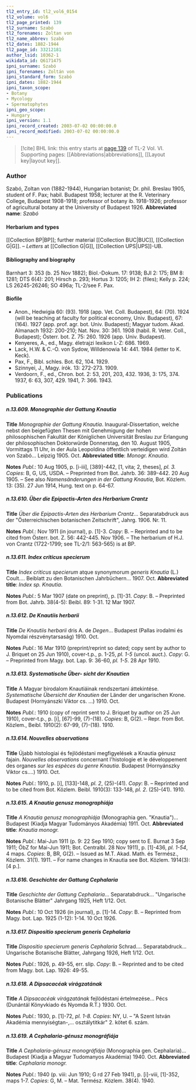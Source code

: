 ```yaml
---
tl2_entry_id: tl2_vol6_0154
tl2_volume: vol6
tl2_page_printed: 139
tl2_surname: Szabó
tl2_forenames: Zoltan von
tl2_name_abbrev: Szabó
tl2_dates: 1882-1944
tl2_page_id: 33212181
author_lsid: 10362-1
wikidata_id: Q6171475
ipni_surname: Szabó
ipni_forenames: Zoltán von
ipni_standard_form: Szabó
ipni_dates: 1882-1944
ipni_taxon_scope: 
- Botany
- Mycology
- Spermatophytes
ipni_geo_scope: 
- Hungary
ipni_version: 1.1
ipni_record_created: 2003-07-02 00:00:00.0
ipni_record_modified: 2003-07-02 00:00:00.0
---
```



> [!cite] BHL link: this entry starts at [page 139](https://www.biodiversitylibrary.org/page/33212181) of TL-2 Vol. VI.
> Supporting pages: [[Abbreviations|abbreviations]], [[Layout key|layout key]].

### Author

Szabó, Zoltan von (1882-1944), Hungarian botanist; Dr. phil. Breslau 1905, student of F. Pax; habil. Budapest 1958; lecturer at the R. Veterinary College, Budapest 1908-1918; professor of botany ib. 1918-1926; professor of agricultural botany at the University of Budapest 1926. 
**Abbreviated name**: *Szabó*

#### Herbarium and types

[[Collection BP|BP]]; further material [[Collection BUC|BUC]], [[Collection G|G]]. – *Letters* at [[Collection G|G]], [[Collection UPS|UPS]]-UB.

#### Bibliography and biography

Barnhart 3: 353 (b. 25 Nov 1882); Biol.-Dokum. 17: 9138; BJI 2: 175; BM 8: 1281; DTS 6(4): 201; Hirsch p. 293; Hortus 3: 1205; IH 2: (files); Kelly p. 224; LS 26245-26246; SO 496a; TL-2/see F. Pax.

#### Biofile

- Anon., Hedwigia 60: (93). 1918 (app. Vet. Coll. Budapest), 64: (70). 1924 (will be teaching at faculty for political economy, Univ. Budapest), 67: (164). 1927 (app. prof. agr. bot. Univ. Budapest); Magyar tudom. Akad. Almanach 1932: 200-210; Nat. Nov. 30: 361. 1908 (habil. R. Veter. Coll., Budapest); Österr. bot. Z. 75: 260. 1926 (app. Univ. Budapest).
- Kenyeres, A., ed., Magy. életrajzi lexikon L-Z: 686. 1969.
- Lack, H.W. & C.-O. von Sydow, Willdenowia 14: 441. 1984 (letter to K. Keck).
- Pax, F., Bibl. schles. Bot. 62, 104. 1929.
- Szinnyei, J., Magy. írók. 13: 272-273. 1909.
- Verdoorn, F., ed., Chron. bot. 2: 53, 201, 203, 432. 1936, 3: 175, 374. 1937, 6: 63, 307, 429. 1941, 7: 366. 1943.

### Publications

##### n.13.609. Monographie der Gattung Knautia

**Title**
*Monographie der Gattung Knautia*. Inaugural-Dissertation, welche nebst den beigefügten Thesen mit Genehmigung der hohen philosophischen Fakultät der Königlichen Universität Breslau zur Erlangung der philosophischen Doktorwürde Donnerstag, den 10. August 1905, Vormittags 11 Uhr, in der Aula Leopoldina öffentlich verteidigen wird Zoltán von Szabó... Leipzig 1905. Oct.
**Abbreviated title**: *Monogr. Knautia*.

**Notes**
*Publ*.: 10 Aug 1905, p. \[i-iii\], \[389\]-442, \[1, vita; 2, theses\], *pl. 3. Copies*: B, G, US, USDA. – Preprinted from Bot. Jahrb. 36: 389-442. 20 Aug 1905. – See also *Namensänderungen in der Gattung Knautia*, Bot. Közlem. 13: (35). 27 Jun 1914, Hung. text on p. 64-67.

##### n.13.610. Über die Epipactis-Arten des Herbarium Crantz

**Title**
*Über die Epipactis-Arten des Herbarium Crantz*... Separatabdruck aus der "Österreichischen botanischen Zeitschrift", Jahrg. 1906. Nr. 11.

**Notes**
*Publ*.: Nov 1911 (in journal), p. \[1\]-3. *Copy*: B. – Reprinted and to be cited from Österr. bot. Z. 56: 442-445. Nov 1906. – The herbarium of H.J. von Crantz (1722-1799; see TL-2/1: 563-565) is at BP.

##### n.13.611. Index criticus specierum

**Title**
*Index criticus specierum* atque synonymorum *generis Knautia* (L.) Coult.... Beiblatt zu den Botanischen Jahrbüchern... 1907. Oct.
**Abbreviated title**: *Index sp. Knautia*.

**Notes**
*Publ*.: 5 Mar 1907 (date on preprint), p. \[1\]-31. *Copy*: B. – Preprinted from Bot. Jahrb. 38(4-5): Beibl. 89: 1-31. 12 Mar 1907.

##### n.13.612. De Knautiis herbarii

**Title**
*De Knautiis herbarii* dris A. de *Degen*... Budapest (Pallas irodalmi és Nyomdai részvénytarsaság) 1910. Oct.

**Notes**
*Publ*.: 16 Mar 1910 (preprint/reprint so dated; copy sent by author to J. Briquet on 25 Jun 1910), cover-t.p., p. 1-25, *pl. 1-5* (uncol. auct.). *Copy*: G. – Preprinted from Magy. bot. Lap. 9: 36-60, *pl. 1-5*. 28 Apr 1910.

##### n.13.613. Systematische Über- sicht der Knautien

**Title**
A Magyar birodalom Knautiáinak rendszertani áttekintése. *Systematische Übersicht der Knautien* der Länder der ungarischen Krone. Budapest (Hornyánszki Viktor cs. ...) 1910. Oct.

**Notes**
*Publ*.: 1910 (copy of reprint sent to J. Briquet by author on 25 Jun 1910), cover-t.p., p. \[i\], \[67\]-99, (7)-(18). *Copies*: B, G(2). – Repr. from Bot. Közlem., Beibl. 1910(2): 67-99, (7)-(18). 1910.

##### n.13.614. Nouvelles observations

**Title**
Újabb histologiai és fejlödéstani megfigyelések a Knautia génusz fajain. *Nouvelles observations* concernant l'histologie et le développement des organes *sur les espèces du genre Knautia*. Budapest (Hornyánszky Viktor cs....) 1910. Oct.

**Notes**
*Publ*.: 1910, p. \[i\], \[133\]-148, *pl. 2*, (25)-(41). *Copy*: B. – Reprinted and to be cited from Bot. Közlem. Beibl. 1910(3): 133-148, *pl. 2*. (25)-(41). 1910.

##### n.13.615. A Knautia genusz monographiája

**Title**
*A Knautia genusz monographiája* (Monographia gen. "Knautia")... Budapest (Kiadja Magyar Tudományos Akadémia) 1911. Oct.
**Abbreviated title**: *Knautia monogr.*

**Notes**
*Publ*.: Mai-Jun 1911 (p. 9: 22 Sep 1910; copy sent to E. Burnat 3 Sep 1911; ÖbZ for Mai-Jun 1911; Bot. Centralbl. 28 Nov 1911), p. \[1\]-436, *pl. 1-54*, 4 maps. *Copies*: B, BR, G(2). – Issued as M.T. Akad. Math. és Termész., Közlem. 31(1). 1911. – For name changes in Knautia see Bot. Közlem. 1914(3): \[4 p.\].

##### n.13.616. Geschichte der Gattung Cephalaria

**Title**
*Geschichte der Gattung Cephalaria*... Separatabdruck... "Ungarische Botanische Blätter" Jahrgang 1925, Heft 1/12. Oct.

**Notes**
*Publ*.: 10 Oct 1926 (in journal), p. \[1\]-14. *Copy*: B. – Reprinted from Magy. bot. Lap. 1925 (1-12): 1-14. 10 Oct 1926.

##### n.13.617. Dispositio specierum generis Cephalaria

**Title**
*Dispositio specierum generis Cephalaria* Schrad.... Separatabdruck... Ungarische Botanische Blätter, Jahrgang 1926, Heft 1/12. Oct.

**Notes**
*Publ*.: 1926, p. 49-55, err. slip. *Copy*: B. – Reprinted and to be cited from Magy. bot. Lap. 1926: 49-55.

##### n.13.618. A Dipsacacéak virágzatának

**Title**
*A Dipsacacéak virágzatának* fejlödéstani értelmezése... Pécs (Dunántál Könyvkiado és Nyomda R.T.) 1930. Oct.

**Notes**
*Publ*.: 1930, p. \[1\]-72, *pl. 1-8. Copies*: NY, U. – "A Szent István Akadémia mennyiségtan-,... osztálytitkár" 2. kötet 6. szám.

##### n.13.619. A Cephalaria-génusz monográfiája

**Title**
*A Cephalaria-génusz monográfiája* (Monographia gen. Cephalaria)... Budapest (Kiadja a Magyar Tudomanyos Akadémia) 1940. Oct.
**Abbreviated title**: *Cephalaria monogr.*

**Notes**
*Publ*.: 1940 (p. viii: Jun 1910; G rd 27 Feb 1941), p. \[i\]-viii, \[1\]-352, maps 1-7. *Copies*: G, M. – Mat. Termész. Közlem. 38(4). 1940.

